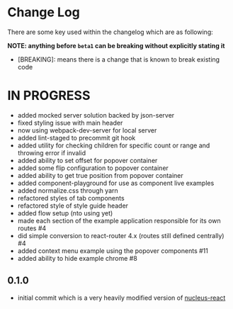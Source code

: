 # Change Log

There are some key used within the changelog which are as following:

**NOTE: anything before `beta1` can be breaking without explicitly stating it**

* [BREAKING]: means there is a change that is known to break existing code

# IN PROGRESS

* added mocked server solution backed by json-server
* fixed styling issue with main header
* now using webpack-dev-server for local server
* added lint-staged to precommit git hook
* added utility for checking children for specific count or range and throwing error if invalid
* added ability to set offset for popover container
* added some flip configuration to popover container
* added ability to get true position from popover container
* added component-playground for use as component live examples
* added normalize.css through yarn
* refactored styles of tab components
* refactored style of style guide header
* added flow setup (nto using yet)
* made each section of the example application responsible for its own routes #4
* did simple conversion to react-router 4.x (routes still defined centrally) #4
* added context menu example using the popover components #11
* added ability to hide example chrome #8

## 0.1.0

* initial commit which is a very heavily modified version of [nucleus-react](https://github.com/ryanzec/nucleus-react)
